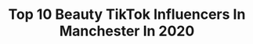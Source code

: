---
title: Top 10 Beauty TikTok Influencers In Manchester In 2020
description: >-
  Find top beauty TikTok influencers in Manchester in 2020. Most popular hashtags: #fyp #beauty #manchester #love.
platform: TikTok
hits: 14
text_top: See the top-rated TikTok influencers on inBeat.
text_bottom: inBeat holds 14 TikTok influencers like this in Manchester, United Kingdom for you to contact.
profiles:
  - username: "thednbboys"
    fullname: >-
      The life of a raver
    bio: >-
      Dropping big stinkers for the dnb lovers Send vids to be featured 🤔🔥
    location: "United Kingdom"
    followers: 7676
    engagement: 757
    commentsToLikes: 0.042253
    id: ck8z668pikvuk0j7801bj54ra
    verified: false
    hashtags: "#jumpup, #raver, #foryoupage, #bassline"
  - username: "skye_h111"
    fullname: >-
      Skye Henderson 
    bio: >-
      17, Manchester 🏴󠁧󠁢󠁥󠁮󠁧󠁿 Cam 🥰 Storms don’t last forever❤️
    location: "United Kingdom"
    followers: 25100
    engagement: 1278
    commentsToLikes: 0.026746
    id: ck8oxds4m20zx0j78l24h7v9t
    verified: false
    hashtags: "#timefortenet, #viral, #foryoupage, #fyp"
  - username: "whoissamman"
    fullname: >-
      SK
    bio: >-
      CEO of attracting Fobs
    location: "United Kingdom"
    followers: 98900
    engagement: 1124
    commentsToLikes: 0.048238
    id: ckbqm3evv74qr0j23xcdn7gxo
    verified: false
    hashtags: "#pakistan, #desi, #pakistani, #arab"
  - username: "mollhunterxoxo"
    fullname: >-
      Molly Hunter 
    bio: >-
      𝑀𝑜𝓁𝓁𝓎 / 21 ⇾ Model / Influencer ⇾ Beauty Queen 👑 OF link in insta bio 🤫
    location: "United Kingdom"
    followers: 17800
    engagement: 407
    commentsToLikes: 0.042814
    id: ckbf62by7vf650j23ir724j7g
    verified: false
    hashtags: "#linkinmybio, #trend, #fyp, #boohoo"
  - username: "jordanrtw"
    fullname: >-
      Jordan Scott
    bio: >-
      🙎🏼‍♂️Jordan🙎🏼‍♂️ 📍Manchester, UK📍 🌍 Travelling the world 🌍 💍 @Samm6794
    location: "United Kingdom"
    followers: 5300
    engagement: 346
    commentsToLikes: 0.026669
    id: ck80oe0abh6hk0j78zu7llw7p
    verified: false
    hashtags: "#couplegoals, #phiphi, #animals, #australia"
  - username: "hafsa_786x"
    fullname: >-
      hafsa_786x
    bio: >-
      180K DUDES⚡️ 💞LOVE YOU ALL💞 Biz 📧- hafsaworld3@gmail.com BUY JELLY FRUIT👇🏼
    location: "United Kingdom"
    followers: 181300
    engagement: 1752
    commentsToLikes: 0.024300
    id: cka0t8u8goxup0i78tmw66txr
    verified: false
    hashtags: "#pov, #quotes, #charlidamelio, #makeup"
  - username: "pilotaadikhan"
    fullname: >-
      Aadi Khan
    bio: >-
      ❤️ #Airline Pilot from UK #Pakistani Origin ❤️
    location: "United Kingdom"
    followers: 186400
    engagement: 692
    commentsToLikes: 0.029094
    id: cka0tng9sqlud0i78o3m7g89v
    verified: false
    hashtags: "#luton, #birmingham, #tiktokglobal, #airlinepilot"
  - username: "bullyeliteuk"
    fullname: >-
      Bully Elite Uk
    bio: >-
      Owner,breeder and trainer of American Bullys 😍🐕 UK based..Family not pets 😎🤙
    location: "United Kingdom"
    followers: 67400
    engagement: 862
    commentsToLikes: 0.012114
    id: ck9eiwrs9ziil0j78j61xdz0j
    verified: false
    hashtags: "#muscle, #family, #abkc, #houseoftiktok"
  - username: "kvyxee"
    fullname: >-
      Kc 
    bio: >-
      Staying Home and making TikToks 🇹🇭🇬🇧
    location: "United Kingdom"
    followers: 4064
    engagement: 424
    commentsToLikes: 0.033710
    id: cka0nii5szx2b0i78onjb3kwx
    verified: false
    hashtags: "#fyp, #makeup, #beauty, #couples"
  - username: "jmpr5"
    fullname: >-
      Jmpr
    bio: >-
      Click here to see my secret talent 😱 ⬇️
    location: "United Kingdom"
    followers: 4113
    engagement: 1774
    commentsToLikes: 0.113617
    id: ckdhfgecwxbti0j2339id3xb8
    verified: false
    hashtags: "#imjustbait, #job, #truth, #london"
---